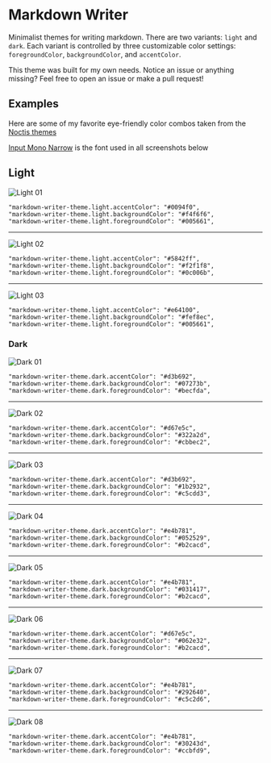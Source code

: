 # Markdown Writer

Minimalist themes for writing markdown. There are two variants: `light` and `dark`. Each variant is controlled by three customizable color settings: `foregroundColor`, `backgroundColor`, and `accentColor`.

This theme was built for my own needs. Notice an issue or anything missing? Feel free to open an issue or make a pull request!

## Examples

Here are some of my favorite eye-friendly color combos taken from the [Noctis themes](https://marketplace.visualstudio.com/items?itemName=liviuschera.noctis)

[Input Mono Narrow](https://input.fontbureau.com/preview/?size=14&language=python&theme=solarized-dark&family=InputMono&width=300&weight=300&line-height=1.2&a=ss&g=ss&i=0&l=0&zero=0&asterisk=height&braces=straight&preset=default&customize=please) is the font used in all screenshots below

## Light

![Light 01](https://github.com/mgmeyers/vscode-markdown-writer-theme/raw/main/assets/light-01.png)
```
"markdown-writer-theme.light.accentColor": "#0094f0",
"markdown-writer-theme.light.backgroundColor": "#f4f6f6",
"markdown-writer-theme.light.foregroundColor": "#005661",
```

---

![Light 02](https://github.com/mgmeyers/vscode-markdown-writer-theme/raw/main/assets/light-02.png)
```
"markdown-writer-theme.light.accentColor": "#5842ff",
"markdown-writer-theme.light.backgroundColor": "#f2f1f8",
"markdown-writer-theme.light.foregroundColor": "#0c006b",
```

---

![Light 03](https://github.com/mgmeyers/vscode-markdown-writer-theme/raw/main/assets/light-03.png)
```
"markdown-writer-theme.light.accentColor": "#e64100",
"markdown-writer-theme.light.backgroundColor": "#fef8ec",
"markdown-writer-theme.light.foregroundColor": "#005661",
```

### Dark

![Dark 01](https://github.com/mgmeyers/vscode-markdown-writer-theme/raw/main/assets/dark-01.png)
```
"markdown-writer-theme.dark.accentColor": "#d3b692",
"markdown-writer-theme.dark.backgroundColor": "#07273b",
"markdown-writer-theme.dark.foregroundColor": "#becfda",
```

---

![Dark 02](https://github.com/mgmeyers/vscode-markdown-writer-theme/raw/main/assets/dark-02.png)
```
"markdown-writer-theme.dark.accentColor": "#d67e5c",
"markdown-writer-theme.dark.backgroundColor": "#322a2d",
"markdown-writer-theme.dark.foregroundColor": "#cbbec2",
```

---

![Dark 03](https://github.com/mgmeyers/vscode-markdown-writer-theme/raw/main/assets/dark-03.png)
```
"markdown-writer-theme.dark.accentColor": "#d3b692",
"markdown-writer-theme.dark.backgroundColor": "#1b2932",
"markdown-writer-theme.dark.foregroundColor": "#c5cdd3",
```

---

![Dark 04](https://github.com/mgmeyers/vscode-markdown-writer-theme/raw/main/assets/dark-04.png)
```
"markdown-writer-theme.dark.accentColor": "#e4b781",
"markdown-writer-theme.dark.backgroundColor": "#052529",
"markdown-writer-theme.dark.foregroundColor": "#b2cacd",
```

---

![Dark 05](https://github.com/mgmeyers/vscode-markdown-writer-theme/raw/main/assets/dark-05.png)
```
"markdown-writer-theme.dark.accentColor": "#e4b781",
"markdown-writer-theme.dark.backgroundColor": "#031417",
"markdown-writer-theme.dark.foregroundColor": "#b2cacd",
```

---

![Dark 06](https://github.com/mgmeyers/vscode-markdown-writer-theme/raw/main/assets/dark-06.png)
```
"markdown-writer-theme.dark.accentColor": "#d67e5c",
"markdown-writer-theme.dark.backgroundColor": "#062e32",
"markdown-writer-theme.dark.foregroundColor": "#b2cacd",
```

---

![Dark 07](https://github.com/mgmeyers/vscode-markdown-writer-theme/raw/main/assets/dark-07.png)
```
"markdown-writer-theme.dark.accentColor": "#e4b781",
"markdown-writer-theme.dark.backgroundColor": "#292640",
"markdown-writer-theme.dark.foregroundColor": "#c5c2d6",
```

---

![Dark 08](https://github.com/mgmeyers/vscode-markdown-writer-theme/raw/main/assets/dark-08.png)
```
"markdown-writer-theme.dark.accentColor": "#e4b781",
"markdown-writer-theme.dark.backgroundColor": "#30243d",
"markdown-writer-theme.dark.foregroundColor": "#ccbfd9",
```
